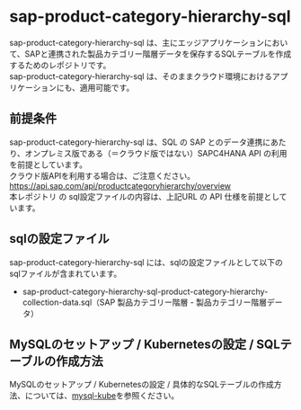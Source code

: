 # sap-product-category-hierarchy-sql  
sap-product-category-hierarchy-sql は、主にエッジアプリケーションにおいて、SAPと連携された製品カテゴリー階層データを保存するSQLテーブルを作成するためのレポジトリです。  
sap-product-category-hierarchy-sql は、そのままクラウド環境におけるアプリケーションにも、適用可能です。

## 前提条件  
sap-product-category-hierarchy-sql は、SQL の SAP とのデータ連携にあたり、オンプレミス版である（＝クラウド版ではない）SAPC4HANA API の利用を前提としています。  
クラウド版APIを利用する場合は、ご注意ください。  
https://api.sap.com/api/productcategoryhierarchy/overview  
本レポジトリ の sql設定ファイルの内容は、上記URL の API 仕様を前提としています。  

## sqlの設定ファイル
sap-product-category-hierarchy-sql には、sqlの設定ファイルとして以下のsqlファイルが含まれています。  

* sap-product-category-hierarchy-sql-product-category-hierarchy-collection-data.sql（SAP 製品カテゴリー階層 - 製品カテゴリー階層データ）  

## MySQLのセットアップ / Kubernetesの設定 / SQLテーブルの作成方法
MySQLのセットアップ / Kubernetesの設定 / 具体的なSQLテーブルの作成方法、については、[mysql-kube](https://github.com/latonaio/mysql-kube)を参照ください。